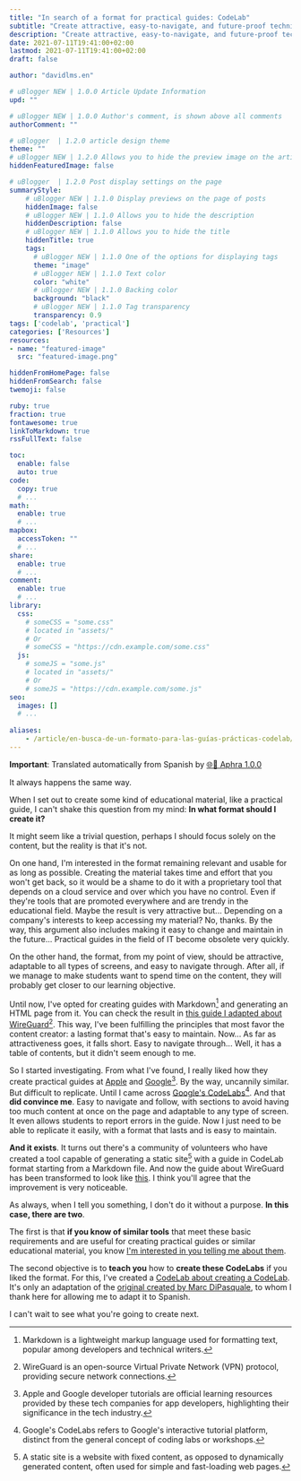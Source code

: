 ```yaml
---
title: "In search of a format for practical guides: CodeLab"
subtitle: "Create attractive, easy-to-navigate, and future-proof technical guides"
description: "Create attractive, easy-to-navigate, and future-proof technical guides"
date: 2021-07-11T19:41:00+02:00
lastmod: 2021-07-11T19:41:00+02:00
draft: false

author: "davidlms.en"

# uBlogger NEW | 1.0.0 Article Update Information
upd: ""

# uBlogger NEW | 1.0.0 Author's comment, is shown above all comments
authorComment: ""

# uBlogger  | 1.2.0 article design theme
theme: ""
# uBlogger NEW | 1.2.0 Allows you to hide the preview image on the article page
hiddenFeaturedImage: false

# uBlogger  | 1.2.0 Post display settings on the page
summaryStyle:
    # uBlogger NEW | 1.1.0 Display previews on the page of posts
    hiddenImage: false
    # uBlogger NEW | 1.1.0 Allows you to hide the description
    hiddenDescription: false
    # uBlogger NEW | 1.1.0 Allows you to hide the title
    hiddenTitle: true
    tags:
      # uBlogger NEW | 1.1.0 One of the options for displaying tags
      theme: "image"
      # uBlogger NEW | 1.1.0 Text color
      color: "white"
      # uBlogger NEW | 1.1.0 Backing color
      background: "black"
      # uBlogger NEW | 1.1.0 Tag transparency
      transparency: 0.9
tags: ['codelab', 'practical']
categories: ['Resources']
resources:
- name: "featured-image"
  src: "featured-image.png"

hiddenFromHomePage: false
hiddenFromSearch: false
twemoji: false

ruby: true
fraction: true
fontawesome: true
linkToMarkdown: true
rssFullText: false

toc:
  enable: false
  auto: true
code:
  copy: true
  # ...
math:
  enable: true
  # ...
mapbox:
  accessToken: ""
  # ...
share:
  enable: true
  # ...
comment:
  enable: true
  # ...
library:
  css:
    # someCSS = "some.css"
    # located in "assets/"
    # Or
    # someCSS = "https://cdn.example.com/some.css"
  js:
    # someJS = "some.js"
    # located in "assets/"
    # Or
    # someJS = "https://cdn.example.com/some.js"
seo:
  images: []
  # ...
  
aliases:
    - /article/en-busca-de-un-formato-para-las-guías-prácticas-codelab/
---
```


**Important**: Translated automatically from Spanish by [🌐💬 Aphra 1.0.0](https://github.com/DavidLMS/aphra)

It always happens the same way.

When I set out to create some kind of educational material, like a practical guide, I can't shake this question from my mind: **In what format should I create it?**

It might seem like a trivial question, perhaps I should focus solely on the content, but the reality is that it's not.

On one hand, I'm interested in the format remaining relevant and usable for as long as possible. Creating the material takes time and effort that you won't get back, so it would be a shame to do it with a proprietary tool that depends on a cloud service and over which you have no control. Even if they're tools that are promoted everywhere and are trendy in the educational field. Maybe the result is very attractive but... Depending on a company's interests to keep accessing my material? No, thanks. By the way, this argument also includes making it easy to change and maintain in the future... Practical guides in the field of IT become obsolete very quickly.

On the other hand, the format, from my point of view, should be attractive, adaptable to all types of screens, and easy to navigate through. After all, if we manage to make students want to spend time on the content, they will probably get closer to our learning objective.

Until now, I've opted for creating guides with Markdown[^1] and generating an HTML page from it. You can check the result in [this guide I adapted about WireGuard](https://davidlms.github.io/Practicas/SERRED/wireguard)[^2]. This way, I've been fulfilling the principles that most favor the content creator: a lasting format that's easy to maintain. Now... As far as attractiveness goes, it falls short. Easy to navigate through... Well, it has a table of contents, but it didn't seem enough to me.

So I started investigating. From what I've found, I really liked how they create practical guides at [Apple](https://developer.apple.com/tutorials/swiftui) and [Google](https://developer.android.com/jetpack/compose/tutorial?hl=es-419&continue=https%3A%2F%2Fdeveloper.android.com%2Fcourses%2Fpathways%2Fcompose%3Fhl%3Des-419%23article-https%3A%2F%2Fdeveloper.android.com%2Fjetpack%2Fcompose%2Ftutorial)[^3]. By the way, uncannily similar. But difficult to replicate. Until I came across [Google's CodeLabs](https://codelabs.developers.google.com/)[^4]. And that **did convince me**. Easy to navigate and follow, with sections to avoid having too much content at once on the page and adaptable to any type of screen. It even allows students to report errors in the guide. Now I just need to be able to replicate it easily, with a format that lasts and is easy to maintain.

**And it exists**. It turns out there's a community of volunteers who have created a tool capable of generating a static site[^5] with a guide in CodeLab format starting from a Markdown file. And now the guide about WireGuard has been transformed to look like [this](https://davidlms.github.io/Practicas/SERRED/wireguard-ubuntu-server-20). I think you'll agree that the improvement is very noticeable.

As always, when I tell you something, I don't do it without a purpose. **In this case, there are two**.

The first is that **if you know of similar tools** that meet these basic requirements and are useful for creating practical guides or similar educational material, you know [I'm interested in you telling me about them](mailto:hola@davidlms.com).

The second objective is to **teach you** how to **create these CodeLabs** if you liked the format. For this, I've created a [CodeLab about creating a CodeLab](https://davidlms.github.io/Practicas/crear-codelab). It's only an adaptation of the [original created by Marc DiPasquale](https://www.marcd.dev/codelab-4-codelab), to whom I thank here for allowing me to adapt it to Spanish.

I can't wait to see what you're going to create next.

[^1]: Markdown is a lightweight markup language used for formatting text, popular among developers and technical writers.
[^2]: WireGuard is an open-source Virtual Private Network (VPN) protocol, providing secure network connections.
[^3]: Apple and Google developer tutorials are official learning resources provided by these tech companies for app developers, highlighting their significance in the tech industry.
[^4]: Google's CodeLabs refers to Google's interactive tutorial platform, distinct from the general concept of coding labs or workshops.
[^5]: A static site is a website with fixed content, as opposed to dynamically generated content, often used for simple and fast-loading web pages.